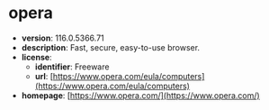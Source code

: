 # opera

- **version**: 116.0.5366.71
- **description**: Fast, secure, easy-to-use browser.
- **license**:
  - **identifier**: Freeware
  - **url**: [https://www.opera.com/eula/computers](https://www.opera.com/eula/computers)
- **homepage**: [https://www.opera.com/](https://www.opera.com/)

